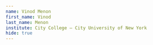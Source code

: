 ```yaml
---
name: Vinod Menon
first_name: Vinod
last_name: Menon
institute: City College – City University of New York
hide: true
---
```

